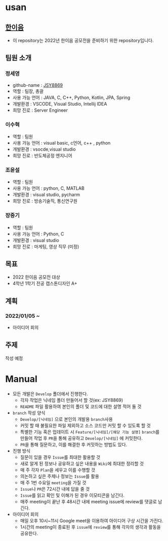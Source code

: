# usan
## [한이음](https://www.hanium.or.kr/portal/hanium/mainOverview.do)
- 이 repository는 2022년 한이음 공모전을 준비하기 위한 repository입니다.
## 팀원 소개
### 정세영
- github-name : [JSY8869](https://github.com/JSY8869)
- 역할 : 팀장, 총괄
- 사용 가능 언어 : JAVA, C, C++, Python, Kotlin, JPA, Spring
- 개발환경 : VSCODE, Visual Studio, Intellij IDEA
- 희망 진로 : Server Engineer
### 이수혁
- 역할 : 팀원
- 사용 가능 언어 : visual basic, c언어, c++ , python 
- 개발환경 : vsocde,visual studio
- 희망 진로 : 반도체공정 엔지니어
### 조윤설
- 역할 : 팀원
- 사용 가능 언어 : python, C, MATLAB
- 개발환경 : visual studio, pycharm
- 희망 진로 : 방송기술직, 통신연구원
### 장중기
- 역할 : 팀원
- 사용 가능 언어 : Python, C
- 개발환경 : visual studio
- 희망 진로 : 마게팅, 영상 직무 (미정)
## 목표
- 2022 한이음 공모전 대상
- 4학년 1학기 전공 캡스톤디자인 A+
## 계획
### 2022/01/05 ~
- 아이디어 회의
## 주제
작성 예정
# Manual
- 모든 개발은 `Develop` 폴더에서 진행한다.
  - 각자 작업은 닉네임 폴더 만들어서 할 것(ex: JSY8869)
  - `README` 파일 활용하여 본인의 폴더 및 코드에 대한 설명 적어 둘 것
- `branch` 작성 양식
  - `Develop/[닉네임]` 으로 본인의 개발용 `branch`사용
  - 커밋 할 때 불필요한 파일 제외하고 소스 코드만 커밋 할 수 있도록 할 것
  - 특별한 기능 혹은 업데이트 시 `Feature/[닉네임]/[해당 기능 설명]` `branch`를 만들어 작업 후 `PR`을 통해 공유하고 `Develop/[닉네임]` 에 커밋한다.
  - `PR`을 통해 질문하고, 이를 해결한 후 커밋하는 방법도 있다.
- 진행 방식
  - 질문이 있을 경우 `Issue`를 최대한 활용할 것
  - 새로 알게 된 정보나 공유하고 싶은 내용을 `Wiki`에 최대한 정리할 것
  - 매 주 각자 `Plan`을 세우고 이를 수행할 것
  - 의논하고 싶은 주제나 정보는 `Issue`를 활용
  - 매 주 1번 수요일 `meeting`을 가질 것
  - `Issue`나 `PR`은 72시간 내에 답을 줄 것
  - `Issue`를 읽고 확인 및 이해가 된 경우 이모티콘을 남긴다.
  - 매주 meeting이 끝난 후 48시간 내에 meeting issue에 review를 댓글로 남긴다.
- 아이디어 회의
  - 매일 오후 10시~11시 Google meet을 이용하여 아이디어 구상 시간을 가진다.
  - 1시간의 meeting이 종료된 후 `issue`에 `review`를 통해 각자의 생각과 활동을 공유한다.

